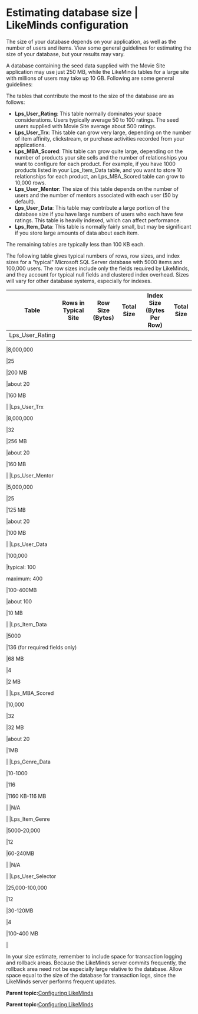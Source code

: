 # Estimating database size \| LikeMinds configuration

The size of your database depends on your application, as well as the number of users and items. View some general guidelines for estimating the size of your database, but your results may vary.

A database containing the seed data supplied with the Movie Site application may use just 250 MB, while the LikeMinds tables for a large site with millions of users may take up 10 GB. Following are some general guidelines:

The tables that contribute the most to the size of the database are as follows:

-   **Lps\_User\_Rating**: This table normally dominates your space considerations. Users typically average 50 to 100 ratings. The seed users supplied with Movie Site average about 500 ratings.
-   **Lps\_User\_Trx**: This table can grow very large, depending on the number of item affinity, clickstream, or purchase activities recorded from your applications.
-   **Lps\_MBA\_Scored**: This table can grow quite large, depending on the number of products your site sells and the number of relationships you want to configure for each product. For example, if you have 1000 products listed in your Lps\_Item\_Data table, and you want to store 10 relationships for each product, an Lps\_MBA\_Scored table can grow to 10,000 rows.
-   **Lps\_User\_Mentor**: The size of this table depends on the number of users and the number of mentors associated with each user \(50 by default\).
-   **Lps\_User\_Data**: This table may contribute a large portion of the database size if you have large numbers of users who each have few ratings. This table is heavily indexed, which can affect performance.
-   **Lps\_Item\_Data**: This table is normally fairly small, but may be significant if you store large amounts of data about each item.

The remaining tables are typically less than 100 KB each.

The following table gives typical numbers of rows, row sizes, and index sizes for a "typical" Microsoft SQL Server database with 5000 items and 100,000 users. The row sizes include only the fields required by LikeMinds, and they account for typical null fields and clustered index overhead. Sizes will vary for other database systems, especially for indexes.

|Table|Rows in Typical Site|Row Size \(Bytes\)|Total Size|Index Size \(Bytes Per Row\)|Total Size|
|-----|--------------------|------------------|----------|----------------------------|----------|
|Lps\_User\_Rating

|8,000,000

|25

|200 MB

|about 20

|160 MB

|
|Lps\_User\_Trx

|8,000,000

|32

|256 MB

|about 20

|160 MB

|
|Lps\_User\_Mentor

|5,000,000

|25

|125 MB

|about 20

|100 MB

|
|Lps\_User\_Data

|100,000

|typical: 100

 maximum: 400

|100-400MB

|about 100

|10 MB

|
|Lps\_Item\_Data

|5000

|136 \(for required fields only\)

|68 MB

|4

|2 MB

|
|Lps\_MBA\_Scored

|10,000

|32

|32 MB

|about 20

|1MB

|
|Lps\_Genre\_Data

|10-1000

|116

|1160 KB-116 MB

| |N/A

|
|Lps\_Item\_Genre

|5000-20,000

|12

|60-240MB

| |N/A

|
|Lps\_User\_Selector

|25,000-100,000

|12

|30-120MB

|4

|100-400 MB

|

In your size estimate, remember to include space for transaction logging and rollback areas. Because the LikeMinds server commits frequently, the rollback area need not be especially large relative to the database. Allow space equal to the size of the database for transaction logs, since the LikeMinds server performs frequent updates.

**Parent topic:**[Configuring LikeMinds](../pzn/pzn_configure_likemind_servers.md)

**Parent topic:**[Configuring LikeMinds](../pzn/pzn_configure_likemind_servers.md)

